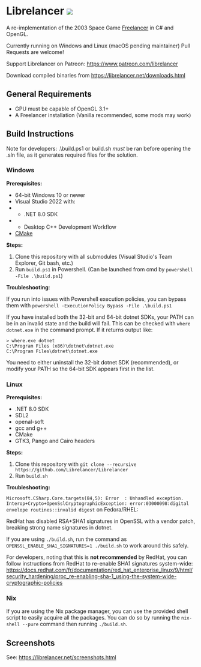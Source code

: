 # Librelancer [![](https://img.shields.io/badge/chat-on%20discord-green.svg)](https://discord.gg/QW2vzxx)
A re-implementation of the 2003 Space Game [Freelancer](https://en.wikipedia.org/wiki/Freelancer_(video_game)) in C# and OpenGL.

Currently running on Windows and Linux (macOS pending maintainer)
Pull Requests are welcome!

Support Librelancer on Patreon: https://www.patreon.com/librelancer


Download compiled binaries from https://librelancer.net/downloads.html

## General Requirements
* GPU must be capable of OpenGL 3.1+
* A Freelancer installation (Vanilla recommended, some mods may work)

## Build Instructions

Note for developers: .\build.ps1 or build.sh _must_ be ran before opening the .sln file, as it generates required files for the solution.

### Windows
**Prerequisites:**

* 64-bit Windows 10 or newer
* Visual Studio 2022 with:
* * .NET 8.0 SDK
* *  Desktop C++ Development Workflow
* [CMake](https://cmake.org/)

**Steps:**

1. Clone this repository with all submodules (Visual Studio's Team Explorer, Git bash, etc.)
2. Run `build.ps1` in Powershell. (Can be launched from cmd by `powershell -File .\build.ps1`)

**Troubleshooting**:

If you run into issues with Powershell execution policies, you can bypass them with `powershell -ExecutionPolicy Bypass -File .\build.ps1`

If you have installed both the 32-bit and 64-bit dotnet SDKs, your PATH can be in an invalid state and the build will fail.
This can be checked with `where dotnet.exe` in the command prompt. If it returns output like:

```
> where.exe dotnet
C:\Program Files (x86)\dotnet\dotnet.exe
C:\Program Files\dotnet\dotnet.exe
```

You need to either uninstall the 32-bit dotnet SDK (recommended), or modify your PATH so the 64-bit SDK appears first in the list.

### Linux

**Prerequisites:**

* .NET 8.0 SDK
* SDL2
* openal-soft
* gcc and g++
* CMake
* GTK3, Pango and Cairo headers


**Steps:**

1. Clone this repository with `git clone --recursive https://github.com/Librelancer/Librelancer`
2. Run `build.sh`

**Troubleshooting:**

`Microsoft.CSharp.Core.targets(84,5): Error  : Unhandled exception. Interop+Crypto+OpenSslCryptographicException: error:03000098:digital envelope routines::invalid digest` on Fedora/RHEL:

RedHat has disabled RSA+SHA1 signatures in OpenSSL with a vendor patch, breaking strong name signatures in dotnet.

If you are using `./build.sh`, run the command as `OPENSSL_ENABLE_SHA1_SIGNATURES=1 ./build.sh` to work around this safely. 

For developers, noting that this is **not recommended** by RedHat, you can follow instructions from RedHat to re-enable SHA1 signatures system-wide: https://docs.redhat.com/fr/documentation/red_hat_enterprise_linux/9/html/security_hardening/proc_re-enabling-sha-1_using-the-system-wide-cryptographic-policies


### Nix

If you are using the Nix package manager, you can use the provided shell script to easily acquire all the packages. You can do so by running the `nix-shell --pure` command then running `./build.sh`.

## Screenshots
See: https://librelancer.net/screenshots.html
